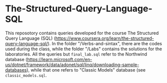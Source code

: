 # The-Structured-Query-Language-SQL
This reposotory contains queries developed for the course The Structured Query Language (SQL) (https://www.coursera.org/learn/the-structured-query-language-sql/). In the folder "/Verbs-and-sintax", there are the codes used during the class, while the folder "/Labs" contains the solutions for the laboratories. All the queries but ```final_lab.sql``` refer to the Northwind database (https://learn.microsoft.com/en-us/dotnet/framework/data/adonet/sql/linq/downloading-sample-databases), while that one refers to "Classic Models" database (see ```classic_models.sql```.
